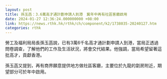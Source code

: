 ```yaml
---
layout: post
title: 孫玉菡：3.6萬高才通計劃申請人到港　冀年中再有社區客廳啟用
date: 2024-01-27 12:36:24.000000000 +08:00
link: https://news.rthk.hk/rthk/ch/component/k2/1738035-20240127.htm
categories: rthk
---
```


勞工及福利局局長孫玉菡說，已有3萬6千名高才通計劃申請人到港，當局正透過問卷調查，了解他們的工作及生活狀況，將會交代結果。他強調，當局希望留著這批高才，貢獻香港。

孫玉菡又提到，再有商界願意提供地方做社區客廳，主要位於九龍的劏房附近，期望部分可於年中啟用。
